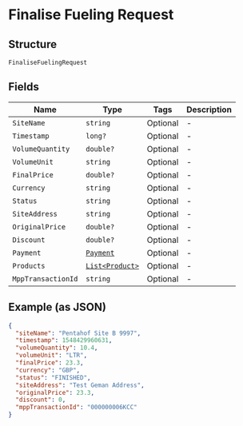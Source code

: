 
# Finalise Fueling Request

## Structure

`FinaliseFuelingRequest`

## Fields

| Name | Type | Tags | Description |
|  --- | --- | --- | --- |
| `SiteName` | `string` | Optional | - |
| `Timestamp` | `long?` | Optional | - |
| `VolumeQuantity` | `double?` | Optional | - |
| `VolumeUnit` | `string` | Optional | - |
| `FinalPrice` | `double?` | Optional | - |
| `Currency` | `string` | Optional | - |
| `Status` | `string` | Optional | - |
| `SiteAddress` | `string` | Optional | - |
| `OriginalPrice` | `double?` | Optional | - |
| `Discount` | `double?` | Optional | - |
| `Payment` | [`Payment`](../../doc/models/payment.md) | Optional | - |
| `Products` | [`List<Product>`](../../doc/models/product.md) | Optional | - |
| `MppTransactionId` | `string` | Optional | - |

## Example (as JSON)

```json
{
  "siteName": "Pentahof Site B 9997",
  "timestamp": 1548429960631,
  "volumeQuantity": 10.4,
  "volumeUnit": "LTR",
  "finalPrice": 23.3,
  "currency": "GBP",
  "status": "FINISHED",
  "siteAddress": "Test Geman Address",
  "originalPrice": 23.3,
  "discount": 0,
  "mppTransactionId": "000000006KCC"
}
```

